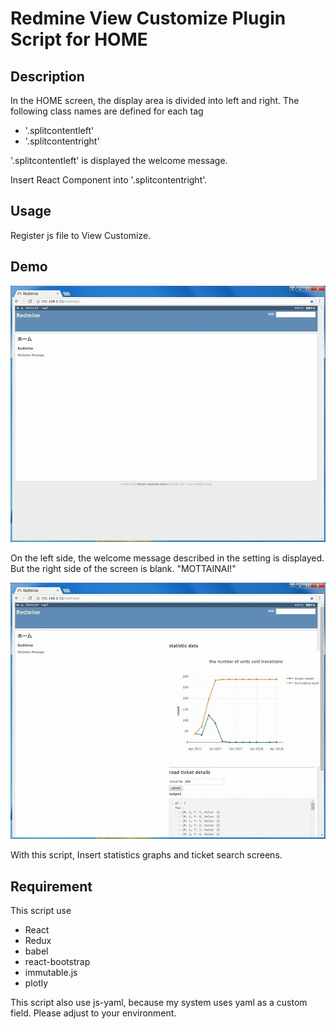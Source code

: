 # Redmine View Customize Plugin Script for HOME

## Description

In the HOME screen, the display area is divided into left and right. The following class names are defined for each tag

- '.splitcontentleft'
- '.splitcontentright'

'.splitcontentleft' is displayed the welcome message.

Insert React Component into '.splitcontentright'.

## Usage

Register js file to View Customize.

## Demo

![before](screenshots/01_01.JPG)

On the left side, the welcome message described in the setting is displayed. But the right side of the screen is blank. "MOTTAINAI!"

![after](screenshots/01_02.JPG)

With this script, Insert statistics graphs and ticket search screens.

## Requirement

This script use

- React
- Redux
- babel
- react-bootstrap
- immutable.js
- plotly

This script also use js-yaml, because my system uses yaml as a custom field. Please adjust to your environment.
